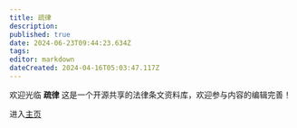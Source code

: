 ```yaml
---
title: 疏律
description: 
published: true
date: 2024-06-23T09:44:23.634Z
tags: 
editor: markdown
dateCreated: 2024-04-16T05:03:47.117Z
---
```


欢迎光临 **疏律**
这是一个开源共享的法律条文资料库，欢迎参与内容的编辑完善！

进入[主页](/home)